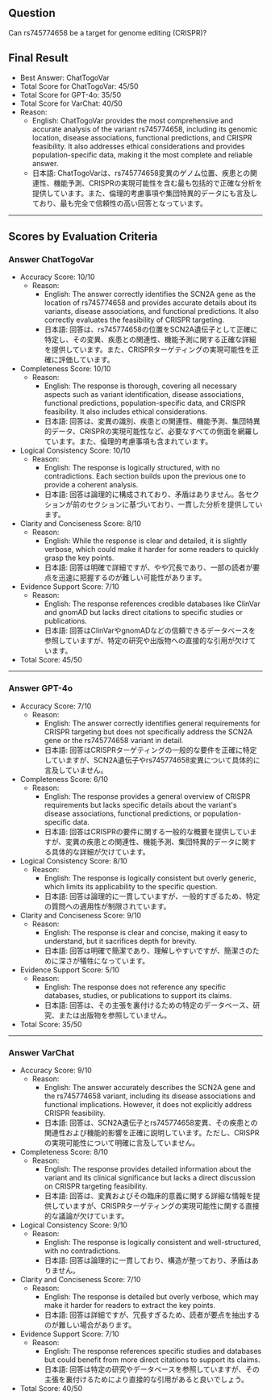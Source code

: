 ## Question

Can rs745774658 be a target for genome editing (CRISPR)?

## Final Result

- Best Answer: ChatTogoVar
- Total Score for ChatTogoVar: 45/50
- Total Score for GPT-4o: 35/50
- Total Score for VarChat: 40/50
- Reason:
  - English: ChatTogoVar provides the most comprehensive and accurate analysis of the variant rs745774658, including its genomic location, disease associations, functional predictions, and CRISPR feasibility. It also addresses ethical considerations and provides population-specific data, making it the most complete and reliable answer.
  - 日本語: ChatTogoVarは、rs745774658変異のゲノム位置、疾患との関連性、機能予測、CRISPRの実現可能性を含む最も包括的で正確な分析を提供しています。また、倫理的考慮事項や集団特異的データにも言及しており、最も完全で信頼性の高い回答となっています。

---

## Scores by Evaluation Criteria

### Answer ChatTogoVar
- Accuracy Score: 10/10
  - Reason: 
    - English: The answer correctly identifies the SCN2A gene as the location of rs745774658 and provides accurate details about its variants, disease associations, and functional predictions. It also correctly evaluates the feasibility of CRISPR targeting.
    - 日本語: 回答は、rs745774658の位置をSCN2A遺伝子として正確に特定し、その変異、疾患との関連性、機能予測に関する正確な詳細を提供しています。また、CRISPRターゲティングの実現可能性を正確に評価しています。
- Completeness Score: 10/10
  - Reason: 
    - English: The response is thorough, covering all necessary aspects such as variant identification, disease associations, functional predictions, population-specific data, and CRISPR feasibility. It also includes ethical considerations.
    - 日本語: 回答は、変異の識別、疾患との関連性、機能予測、集団特異的データ、CRISPRの実現可能性など、必要なすべての側面を網羅しています。また、倫理的考慮事項も含まれています。
- Logical Consistency Score: 10/10
  - Reason: 
    - English: The response is logically structured, with no contradictions. Each section builds upon the previous one to provide a coherent analysis.
    - 日本語: 回答は論理的に構成されており、矛盾はありません。各セクションが前のセクションに基づいており、一貫した分析を提供しています。
- Clarity and Conciseness Score: 8/10
  - Reason: 
    - English: While the response is clear and detailed, it is slightly verbose, which could make it harder for some readers to quickly grasp the key points.
    - 日本語: 回答は明確で詳細ですが、やや冗長であり、一部の読者が要点を迅速に把握するのが難しい可能性があります。
- Evidence Support Score: 7/10
  - Reason: 
    - English: The response references credible databases like ClinVar and gnomAD but lacks direct citations to specific studies or publications.
    - 日本語: 回答はClinVarやgnomADなどの信頼できるデータベースを参照していますが、特定の研究や出版物への直接的な引用が欠けています。
- Total Score: 45/50

---

### Answer GPT-4o
- Accuracy Score: 7/10
  - Reason: 
    - English: The answer correctly identifies general requirements for CRISPR targeting but does not specifically address the SCN2A gene or the rs745774658 variant in detail.
    - 日本語: 回答はCRISPRターゲティングの一般的な要件を正確に特定していますが、SCN2A遺伝子やrs745774658変異について具体的に言及していません。
- Completeness Score: 6/10
  - Reason: 
    - English: The response provides a general overview of CRISPR requirements but lacks specific details about the variant's disease associations, functional predictions, or population-specific data.
    - 日本語: 回答はCRISPRの要件に関する一般的な概要を提供していますが、変異の疾患との関連性、機能予測、集団特異的データに関する具体的な詳細が欠けています。
- Logical Consistency Score: 8/10
  - Reason: 
    - English: The response is logically consistent but overly generic, which limits its applicability to the specific question.
    - 日本語: 回答は論理的に一貫していますが、一般的すぎるため、特定の質問への適用性が制限されています。
- Clarity and Conciseness Score: 9/10
  - Reason: 
    - English: The response is clear and concise, making it easy to understand, but it sacrifices depth for brevity.
    - 日本語: 回答は明確で簡潔であり、理解しやすいですが、簡潔さのために深さが犠牲になっています。
- Evidence Support Score: 5/10
  - Reason: 
    - English: The response does not reference any specific databases, studies, or publications to support its claims.
    - 日本語: 回答は、その主張を裏付けるための特定のデータベース、研究、または出版物を参照していません。
- Total Score: 35/50

---

### Answer VarChat
- Accuracy Score: 9/10
  - Reason: 
    - English: The answer accurately describes the SCN2A gene and the rs745774658 variant, including its disease associations and functional implications. However, it does not explicitly address CRISPR feasibility.
    - 日本語: 回答は、SCN2A遺伝子とrs745774658変異、その疾患との関連性および機能的影響を正確に説明しています。ただし、CRISPRの実現可能性について明確に言及していません。
- Completeness Score: 8/10
  - Reason: 
    - English: The response provides detailed information about the variant and its clinical significance but lacks a direct discussion on CRISPR targeting feasibility.
    - 日本語: 回答は、変異およびその臨床的意義に関する詳細な情報を提供していますが、CRISPRターゲティングの実現可能性に関する直接的な議論が欠けています。
- Logical Consistency Score: 9/10
  - Reason: 
    - English: The response is logically consistent and well-structured, with no contradictions.
    - 日本語: 回答は論理的に一貫しており、構造が整っており、矛盾はありません。
- Clarity and Conciseness Score: 7/10
  - Reason: 
    - English: The response is detailed but overly verbose, which may make it harder for readers to extract the key points.
    - 日本語: 回答は詳細ですが、冗長すぎるため、読者が要点を抽出するのが難しい場合があります。
- Evidence Support Score: 7/10
  - Reason: 
    - English: The response references specific studies and databases but could benefit from more direct citations to support its claims.
    - 日本語: 回答は特定の研究やデータベースを参照していますが、その主張を裏付けるためにより直接的な引用があると良いでしょう。
- Total Score: 40/50
